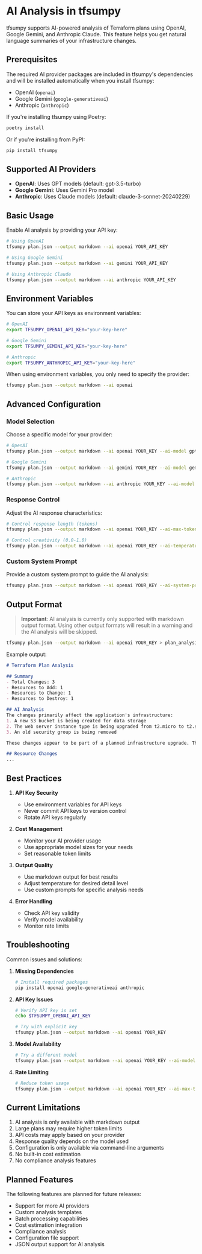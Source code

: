 # AI Analysis in tfsumpy

tfsumpy supports AI-powered analysis of Terraform plans using OpenAI, Google Gemini, and Anthropic Claude. This feature helps you get natural language summaries of your infrastructure changes.

## Prerequisites

The required AI provider packages are included in tfsumpy's dependencies and will be installed automatically when you install tfsumpy:

- OpenAI (`openai`)
- Google Gemini (`google-generativeai`)
- Anthropic (`anthropic`)

If you're installing tfsumpy using Poetry:
```bash
poetry install
```

Or if you're installing from PyPI:
```bash
pip install tfsumpy
```

## Supported AI Providers

- **OpenAI**: Uses GPT models (default: gpt-3.5-turbo)
- **Google Gemini**: Uses Gemini Pro model
- **Anthropic**: Uses Claude models (default: claude-3-sonnet-20240229)

## Basic Usage

Enable AI analysis by providing your API key:

```bash
# Using OpenAI
tfsumpy plan.json --output markdown --ai openai YOUR_API_KEY

# Using Google Gemini
tfsumpy plan.json --output markdown --ai gemini YOUR_API_KEY

# Using Anthropic Claude
tfsumpy plan.json --output markdown --ai anthropic YOUR_API_KEY
```

## Environment Variables

You can store your API keys as environment variables:

```bash
# OpenAI
export TFSUMPY_OPENAI_API_KEY="your-key-here"

# Google Gemini
export TFSUMPY_GEMINI_API_KEY="your-key-here"

# Anthropic
export TFSUMPY_ANTHROPIC_API_KEY="your-key-here"
```

When using environment variables, you only need to specify the provider:

```bash
tfsumpy plan.json --output markdown --ai openai
```

## Advanced Configuration

### Model Selection

Choose a specific model for your provider:

```bash
# OpenAI
tfsumpy plan.json --output markdown --ai openai YOUR_KEY --ai-model gpt-4

# Google Gemini
tfsumpy plan.json --output markdown --ai gemini YOUR_KEY --ai-model gemini-pro

# Anthropic
tfsumpy plan.json --output markdown --ai anthropic YOUR_KEY --ai-model claude-3-opus-20240229
```

### Response Control

Adjust the AI response characteristics:

```bash
# Control response length (tokens)
tfsumpy plan.json --output markdown --ai openai YOUR_KEY --ai-max-tokens 2000

# Control creativity (0.0-1.0)
tfsumpy plan.json --output markdown --ai openai YOUR_KEY --ai-temperature 0.7
```

### Custom System Prompt

Provide a custom system prompt to guide the AI analysis:

```bash
tfsumpy plan.json --output markdown --ai openai YOUR_KEY --ai-system-prompt "Focus on security implications of the changes"
```

## Output Format

> **Important**: AI analysis is currently only supported with markdown output format. Using other output formats will result in a warning and the AI analysis will be skipped.

```bash
tfsumpy plan.json --output markdown --ai openai YOUR_KEY > plan_analysis.md
```

Example output:
```markdown
# Terraform Plan Analysis

## Summary
- Total Changes: 3
- Resources to Add: 1
- Resources to Change: 1
- Resources to Destroy: 1

## AI Analysis
The changes primarily affect the application's infrastructure:
1. A new S3 bucket is being created for data storage
2. The web server instance type is being upgraded from t2.micro to t2.small
3. An old security group is being removed

These changes appear to be part of a planned infrastructure upgrade. The instance type upgrade will provide better performance, while the new S3 bucket suggests additional storage requirements. The security group removal should be verified to ensure no dependencies are affected.

## Resource Changes
...
```

## Best Practices

1. **API Key Security**
   - Use environment variables for API keys
   - Never commit API keys to version control
   - Rotate API keys regularly

2. **Cost Management**
   - Monitor your AI provider usage
   - Use appropriate model sizes for your needs
   - Set reasonable token limits

3. **Output Quality**
   - Use markdown output for best results
   - Adjust temperature for desired detail level
   - Use custom prompts for specific analysis needs

4. **Error Handling**
   - Check API key validity
   - Verify model availability
   - Monitor rate limits

## Troubleshooting

Common issues and solutions:

1. **Missing Dependencies**
   ```bash
   # Install required packages
   pip install openai google-generativeai anthropic
   ```

2. **API Key Issues**
   ```bash
   # Verify API key is set
   echo $TFSUMPY_OPENAI_API_KEY
   
   # Try with explicit key
   tfsumpy plan.json --output markdown --ai openai YOUR_KEY
   ```

3. **Model Availability**
   ```bash
   # Try a different model
   tfsumpy plan.json --output markdown --ai openai YOUR_KEY --ai-model gpt-3.5-turbo
   ```

4. **Rate Limiting**
   ```bash
   # Reduce token usage
   tfsumpy plan.json --output markdown --ai openai YOUR_KEY --ai-max-tokens 1000
   ```

## Current Limitations

1. AI analysis is only available with markdown output
2. Large plans may require higher token limits
3. API costs may apply based on your provider
4. Response quality depends on the model used
5. Configuration is only available via command-line arguments
6. No built-in cost estimation
7. No compliance analysis features

## Planned Features

The following features are planned for future releases:
- Support for more AI providers
- Custom analysis templates
- Batch processing capabilities
- Cost estimation integration
- Compliance analysis
- Configuration file support
- JSON output support for AI analysis 
